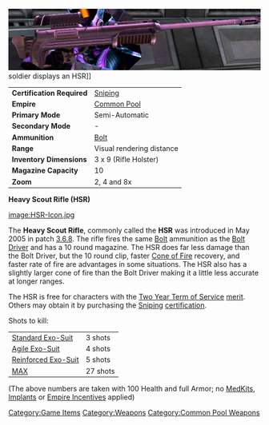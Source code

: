 ![](images/HSR.jpg "fig:HSR.jpg") soldier displays an HSR\]\]

|                            |                                          |
| -------------------------- | ---------------------------------------- |
| **Certification Required** | [Sniping](Sniping.md "wikilink")         |
| **Empire**                 | [Common Pool](Common_Pool.md "wikilink") |
| **Primary Mode**           | Semi-Automatic                           |
| **Secondary Mode**         | \-                                       |
| **Ammunition**             | [Bolt](Bolt.md "wikilink")               |
| **Range**                  | Visual rendering distance                |
| **Inventory Dimensions**   | 3 x 9 (Rifle Holster)                    |
| **Magazine Capacity**      | 10                                       |
| **Zoom**                   | 2, 4 and 8x                              |

**Heavy Scout Rifle (HSR)**

[image:HSR-Icon.jpg](image:HSR.$1.md.jpg "wikilink")

The **Heavy Scout Rifle**, commonly called the **HSR** was introduced in
May 2005 in patch [3.6.8](3.md.6.8 "wikilink"). The rifle fires the same
[Bolt](Bolt.md "wikilink") ammunition as the [Bolt
Driver](Bolt_Driver.md "wikilink") and has a 10 round magazine. The HSR
does far less damage than the Bolt Driver, but the 10 round clip, faster
[Cone of Fire](Cone_of_Fire.md "wikilink") recovery, and faster rate of
fire are advantages in some situations. The HSR also has a slightly
larger cone of fire than the Bolt Driver making it a little less
accurate at longer ranges.

The HSR is free for characters with the [Two Year Term of
Service](Term_of_Service.md "wikilink") [merit](merit.md "wikilink"). Others
may obtain it by purchasing the [Sniping](Sniping.md "wikilink")
[certification](certification.md "wikilink").

Shots to kill:

|                                                        |          |
| ------------------------------------------------------ | -------- |
| [Standard Exo-Suit](Standard_Exo.$1.md "wikilink")     | 3 shots  |
| [Agile Exo-Suit](Agile_Exo.$1.md "wikilink")           | 4 shots  |
| [Reinforced Exo-Suit](Reinforced_Exo.$1.md "wikilink") | 5 shots  |
| [MAX](MAX.md "wikilink")                               | 27 shots |

(The above numbers are taken with 100 Health and full Armor; no
[MedKits](MedKit.md "wikilink"), [Implants](Implants.md "wikilink") or [Empire
Incentives](Empire_Incentives.md "wikilink") applied)

[Category:Game Items](Category:Game_Items.md "wikilink")
[Category:Weapons](Category:Weapons.md "wikilink") [Category:Common Pool
Weapons](Category:Common_Pool_Weapons.md "wikilink")
